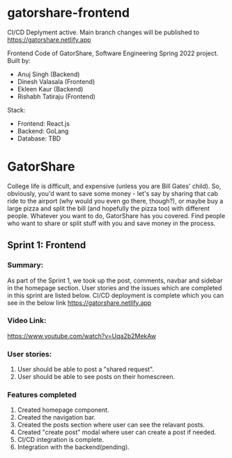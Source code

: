 # gatorshare-frontend

CI/CD Deplyment active. Main branch changes will be published to https://gatorshare.netlify.app

Frontend Code of GatorShare, Software Engineering Spring 2022 project.
Built by:
- Anuj Singh (Backend)
- Dinesh Valasala (Frontend)
- Ekleen Kaur (Backend)
- Rishabh Tatiraju (Frontend)

Stack:
- Frontend: React.js
- Backend: GoLang
- Database: TBD

# GatorShare

College life is difficult, and expensive (unless you are Bill Gates' child). So, obviously, you'd want to save some money - let's say by sharing that cab ride to the airport (why would you even go there, though?), or maybe buy a large pizza and split the bill (and hopefully the pizza too) with different people. Whatever you want to do, GatorShare has you covered. Find people who want to share or split stuff with you and save money in the process.

## Sprint 1: Frontend
### Summary:
As part of the Sprint 1, we took up the post, comments, navbar and sidebar in the homepage section. User stories and the issues which are completed in this sprint are listed below. CI/CD deployment is complete which you can see in the below link
https://gatorshare.netlify.app

### Video Link:
https://www.youtube.com/watch?v=Uqa2b2MekAw

### User stories:
1. User should be able to post a "shared request".
2. User should be able to see posts on their homescreen.

### Features completed
1. Created homepage component.
2. Created the navigation bar.
3. Created the posts section where user can see the relavant posts.
4. Created "create post" modal where user can create a post if needed.
5. CI/CD integration is complete.
6. Integration with the backend(pending).
